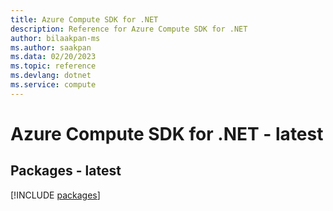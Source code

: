 ```yaml
---
title: Azure Compute SDK for .NET
description: Reference for Azure Compute SDK for .NET
author: bilaakpan-ms
ms.author: saakpan
ms.data: 02/20/2023
ms.topic: reference
ms.devlang: dotnet
ms.service: compute
---
```

# Azure Compute SDK for .NET - latest
## Packages - latest
[!INCLUDE [packages](compute-index.md)]